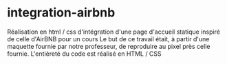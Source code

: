 # integration-airbnb
Réalisation en html / css d'intégration d'une page d'accueil statique inspiré de celle d'AirBNB pour un cours
Le but de ce travail était, à partir d'une maquette fournie par notre professeur, de reproduire au pixel près celle fournie.
L'entièreté du code est réalisé en HTML / CSS
